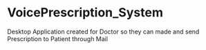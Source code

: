# VoicePrescription_System
Desktop Application created for Doctor so they can made and send  Prescription to Patient through Mail
